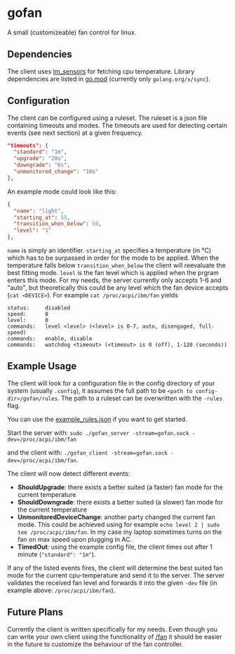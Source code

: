 # gofan
A small (customizeable) fan control for linux.

## Dependencies
The client uses [lm_sensors](https://hwmon.wiki.kernel.org/lm_sensors) for fetching cpu temperature.
Library dependencies are listed in [go.mod](https://github.com/amblified/gofan/blob/master/go.mod) (currently only `golang.org/x/sync`). 

## Configuration
The client can be configured using a ruleset. The ruleset is a json file containing timeouts and modes. The timeouts are used for detecting certain events (see next section) at a given frequency. 
```json
"timeouts": {
  "standard": "1m",
  "upgrade": "20s",
  "downgrade": "6s",
  "unmonitored_change": "10s"
},

```
An example mode could look like this: 
```json
{
  "name": "light",
  "starting_at": 55,
  "transition_when_below": 50,
  "level": "1"
},
```
`name` is simply an identifier. `starting_at` specifies a temperature (in °C) which has to be surpassed in order for the mode to be applied. When the temperature falls below `transition_when_below` the client will reevaluate the best fitting mode. `level` is the fan level which is applied when the prgram enters this mode. For my needs, the server currently only accepts 1-6 and "auto", but theoretically this could be any level which the fan device accepts (`cat <DEVICE>`). For example `cat /proc/acpi/ibm/fan` yields 
```
status:		disabled
speed:		0
level:		0
commands:	level <level> (<level> is 0-7, auto, disengaged, full-speed)
commands:	enable, disable
commands:	watchdog <timeout> (<timeout> is 0 (off), 1-120 (seconds))
```

## Example Usage


The client will look for a configuration file in the config directory of your system (usually `.config`), it assumes the full path to be `<path to config-dir>/gofan/rules`. The path to a ruleset can be overwritten with the `-rules` flag.

You can use the [example_rules.json](https://github.com/amblified/gofan/blob/master/examples/example_rules.json) if you want to get started.

Start the server with:
`sudo ./gofan_server -stream=gofan.sock -dev=/proc/acpi/ibm/fan`

and the client with:
`./gofan_client -stream=gofan.sock -dev=/proc/acpi/ibm/fan`.


The client will now detect different events:
- **ShouldUpgrade**: there exists a better suited (a faster) fan mode for the current temperature
- **ShouldDowngrade**: there exists a better suited (a slower) fan mode for the current temperature
- **UnmonitoredDeviceChange**: another party changed the current fan mode. This could be achieved using for example `echo level 2 | sudo tee /proc/acpi/ibm/fan`. In my case my laptop sometimes turns on the fan on max speed upon plugging in AC.
- **TimedOut**: using the example config file, the client times out after 1 minute (`"standard": "1m"`).

If any of the listed events fires, the client will determine the best suited fan mode for the current cpu-temperature and send it to the server.
The server validates the received fan level and forwards it into the given `-dev` file (in example above: `/proc/acpi/ibm/fan`).

## Future Plans
Currently the client is written specifically for my needs. Even though you can write your own client using the functionality of [/fan](https://github.com/amblified/gofan/tree/master/fan) it should be easier in the future to customize the behaviour of the fan controller.
